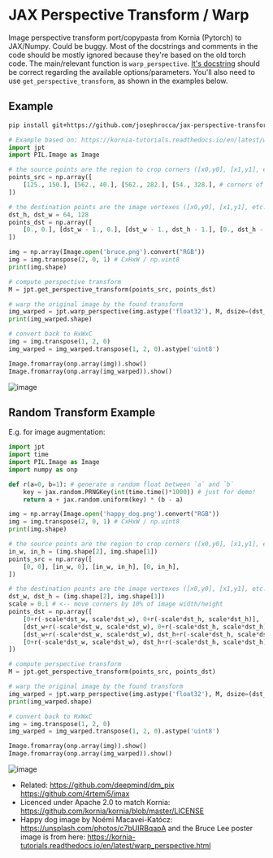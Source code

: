 # JAX Perspective Transform / Warp
Image perspective transform port/copypasta from Kornia (Pytorch) to JAX/Numpy. Could be buggy. Most of the docstrings and comments in the code should be mostly ignored because they're based on the old torch code. The main/relevant function is `warp_perspective`. [It's docstring](https://github.com/josephrocca/jax-perspective-transform/blob/main/module.py#L8) should be correct regarding the available options/parameters. You'll also need to use `get_perspective_transform`, as shown in the examples below.

## Example
```bash
pip install git+https://github.com/josephrocca/jax-perspective-transform.git
```
```python
# Example based on: https://kornia-tutorials.readthedocs.io/en/latest/warp_perspective.html
import jpt
import PIL.Image as Image

# the source points are the region to crop corners ([x0,y0], [x1,y1], etc. clockwise starting from top left)
points_src = np.array([
    [125., 150.], [562., 40.], [562., 282.], [54., 328.], # corners of bruce lee poster
])

# the destination points are the image vertexes ([x0,y0], [x1,y1], etc. clockwise starting from top left)
dst_h, dst_w = 64, 128
points_dst = np.array([
    [0., 0.], [dst_w - 1., 0.], [dst_w - 1., dst_h - 1.], [0., dst_h - 1.],
])

img = np.array(Image.open('bruce.png').convert("RGB"))  
img = img.transpose(2, 0, 1) # CxHxW / np.uint8
print(img.shape)

# compute perspective transform
M = jpt.get_perspective_transform(points_src, points_dst)

# warp the original image by the found transform
img_warped = jpt.warp_perspective(img.astype('float32'), M, dsize=(dst_h, dst_w))
print(img_warped.shape)

# convert back to HxWxC
img = img.transpose(1, 2, 0)
img_warped = img_warped.transpose(1, 2, 0).astype('uint8')

Image.fromarray(onp.array(img)).show()
Image.fromarray(onp.array(img_warped)).show()
```
![image](https://user-images.githubusercontent.com/1167575/133641001-3ed600ef-cc41-4762-b3f3-80c4feedd51c.png)


## Random Transform Example
E.g. for image augmentation:
```python
import jpt
import time
import PIL.Image as Image
import numpy as onp

def r(a=0, b=1): # generate a random float between `a` and `b`
    key = jax.random.PRNGKey(int(time.time()*1000)) # just for demo!
    return a + jax.random.uniform(key) * (b - a)

img = np.array(Image.open('happy_dog.png').convert("RGB"))  
img = img.transpose(2, 0, 1) # CxHxW / np.uint8
print(img.shape)

# the source points are the region to crop corners ([x0,y0], [x1,y1], etc. clockwise starting from top left)
in_w, in_h = (img.shape[2], img.shape[1])
points_src = np.array([
    [0, 0], [in_w, 0], [in_w, in_h], [0, in_h],
])

# the destination points are the image vertexes ([x0,y0], [x1,y1], etc. clockwise starting from top left)
dst_w, dst_h = (img.shape[2], img.shape[1])
scale = 0.1 # <-- move corners by 10% of image width/height
points_dst = np.array([
    [0+r(-scale*dst_w, scale*dst_w), 0+r(-scale*dst_h, scale*dst_h)],
    [dst_w+r(-scale*dst_w, scale*dst_w), 0+r(-scale*dst_h, scale*dst_h)],
    [dst_w+r(-scale*dst_w, scale*dst_w), dst_h+r(-scale*dst_h, scale*dst_h)],
    [0+r(-scale*dst_w, scale*dst_w), dst_h+r(-scale*dst_h, scale*dst_h)],
])

# compute perspective transform
M = jpt.get_perspective_transform(points_src, points_dst)

# warp the original image by the found transform
img_warped = jpt.warp_perspective(img.astype('float32'), M, dsize=(dst_h, dst_w))
print(img_warped.shape)

# convert back to HxWxC
img = img.transpose(1, 2, 0)
img_warped = img_warped.transpose(1, 2, 0).astype('uint8')

Image.fromarray(onp.array(img)).show()
Image.fromarray(onp.array(img_warped)).show()
```
![image](https://user-images.githubusercontent.com/1167575/133641744-b43ccd45-db18-4e50-87f8-beda88898d25.png)

* Related: https://github.com/deepmind/dm_pix https://github.com/4rtemi5/imax
* Licenced under Apache 2.0 to match Kornia: https://github.com/kornia/kornia/blob/master/LICENSE
* Happy dog image by Noémi Macavei-Katócz: https://unsplash.com/photos/c7bUIRBqapA and the Bruce Lee poster image is from here: https://kornia-tutorials.readthedocs.io/en/latest/warp_perspective.html

